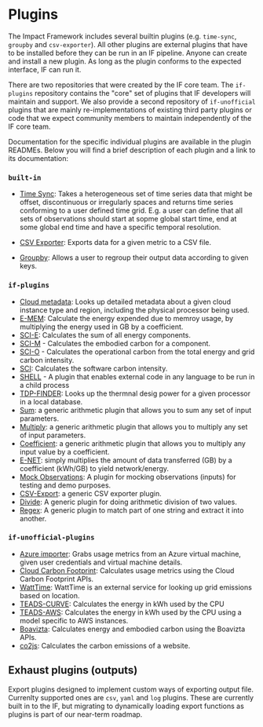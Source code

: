 # Plugins

The Impact Framework includes several builtin plugins (e.g. `time-sync`, `groupby` and `csv-exporter`). All other plugins are external plugins that have to be installed before they can be run in an IF pipeline. Anyone can create and install a new plugin. As long as the plugin conforms to the expected interface, IF can run it.

There are two repositories that were created by the IF core team. The `if-plugins` repository contains the "core" set of plugins that IF developers will maintain and support. We also provide a second repository of `if-unofficial` plugins that are mainly re-implementations of existing third party plugins or code that we expect community members to maintain independently of the IF core team.

Documentation for the specific individual plugins are available in the plugin READMEs. Below you will find a brief description of each plugin and a link to its documentation:

### `built-in`

* [Time Sync](https://github.com/Green-Software-Foundation/if/tree/main/src/builtins#readme): Takes a heterogeneous set of time series data that might be offset, discontinuous or irregularly spaces and returns time series conforming to a user defined time grid. E.g. a user can define that all sets of observations should start at sopme global start time, end at some global end time and have a specific temporal resolution. 

* [CSV Exporter](https://github.com/Green-Software-Foundation/if/tree/main/src/builtins#readme): Exports data for a given metric to a CSV file.

* [Groupby](https://github.com/Green-Software-Foundation/if/tree/main/src/builtins#readme): Allows a user to regroup their output data according to given keys.


### `if-plugins`


* [Cloud metadata](https://github.com/Green-Software-Foundation/if-plugins/blob/main/src/lib/cloud-metadata/README.md): Looks up detailed metadata about a given cloud instance type and region, including the physical processor being used.
* [E-MEM](https://github.com/Green-Software-Foundation/if-plugins/blob/main/src/lib/e-mem/README.md): Calculate the energy expended due to memroy usage, by multiplying the energy used in GB by a coefficient.
* [SCI-E](https://github.com/Green-Software-Foundation/if-plugins/blob/main/src/lib/sci-e/README.md): Calculates the sum of all energy components.
* [SCI-M](https://github.com/Green-Software-Foundation/if-plugins/blob/main/src/lib/sci-m/README.md) - Calculates the embodied carbon for a component.
* [SCI-O](https://github.com/Green-Software-Foundation/if-plugins/blob/main/src/lib/sci-o/index.ts) - Calculates the operational carbon from the total energy and grid carbon intensity.
* [SCI](https://github.com/Green-Software-Foundation/if-plugins/blob/main/src/lib/sci/README.md): Calculates the software carbon intensity.
* [SHELL](https://github.com/Green-Software-Foundation/if-plugins/blob/main/src/lib/shell/README.md) - A plugin that enables external code in any language to be run in a child process
* [TDP-FINDER](https://github.com/Green-Software-Foundation/if-plugins/tree/main/src/lib/tdp-finder): Looks up the thermnal desig power for a given processor in a local database.
* [Sum](https://github.com/Green-Software-Foundation/if-plugins/tree/main/src/lib/sum): a generic arithmetic plugin that allows you to sum any set of input parameters.
* [Multiply](https://github.com/Green-Software-Foundation/if-plugins/tree/main/src/lib/multiply): a generic arithmetic plugin that allows you to multiply any set of input parameters.
* [Coefficient](https://github.com/Green-Software-Foundation/if-plugins/tree/main/src/lib/coefficient): a generic arithmetic plugin that allows you to multiply any input value by a coefficient.
* [E-NET](https://github.com/Green-Software-Foundation/if-plugins/tree/main/src/lib/e-net): simply multiplies the amount of data transferred (GB) by a coefficient (kWh/GB) to yield network/energy.
* [Mock Observations](https://github.com/Green-Software-Foundation/if-plugins/tree/main/src/lib/mock-observations): A plugin for mocking observations (inputs) for testing and demo purposes.
* [CSV-Export](https://github.com/Green-Software-Foundation/if-plugins/tree/main/src/lib/csv-export): a generic CSV exporter plugin.
* [Divide](https://github.com/Green-Software-Foundation/if-plugins/tree/main/src/lib/divide): A generic plugin for doing arithmetic division of two values.
* [Regex](https://github.com/Green-Software-Foundation/if-plugins/tree/main/src/lib/regex): A generic plugin to match part of one string and extract it into another.


### `if-unofficial-plugins`

* [Azure importer](https://github.com/Green-Software-Foundation/if-unofficial-plugins/blob/main/src/lib/azure-importer/README.md): Grabs usage metrics from an Azure virtual machine, given user credentials and virtual machine details.
* [Cloud Carbon Footprint](https://github.com/Green-Software-Foundation/if-unofficial-plugins/blob/main/src/lib/ccf/README.md): Calculates usage metrics using the Cloud Carbon Footprint APIs.
* [WattTime](https://github.com/Green-Software-Foundation/if-unofficial-plugins/blob/main/src/lib/watt-time/README.md): WattTime is an external service for looking up grid emissions based on location.
* [TEADS-CURVE](https://github.com/Green-Software-Foundation/if-unofficial-plugins/blob/main/src/lib/teads-curve/README.md): Calculates the energy in kWh used by the CPU
* [TEADS-AWS](https://github.com/Green-Software-Foundation/if-unofficial-plugins/blob/main/src/lib/teads-aws/README.md): Calculates the energy in kWh used by the CPU using a model specific to AWS instances.
* [Boavizta](https://github.com/Green-Software-Foundation/if-unofficial-plugins/blob/main/src/lib/boavizta/README.md): Calculates energy and embodied carbon using the Boavizta APIs.
* [co2js](https://github.com/Green-Software-Foundation/if-unofficial-plugins/blob/main/src/lib/co2js/README.md): Calculates the carbon emissions of a website.


## Exhaust plugins (outputs)

Export plugins designed to implement custom ways of exporting output file. Currenlty supported ones are `csv`, `yaml` and `log` plugins.
These are currently built in to the IF, but migrating to dynamically loading export functions as plugins is part of our near-term roadmap.
